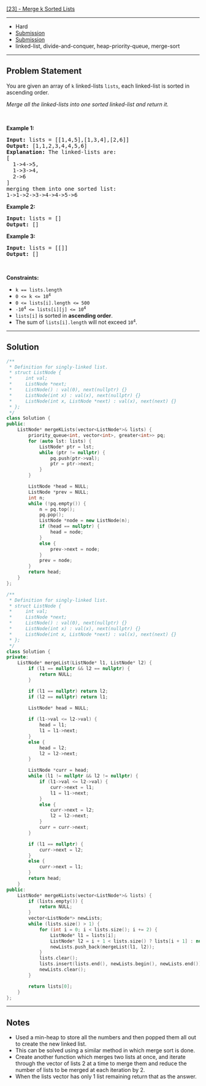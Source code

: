 [[23] - Merge k Sorted Lists](https://leetcode.com/problems/merge-k-sorted-lists)

---

- Hard
- [Submission](https://leetcode.com/problems/merge-k-sorted-lists/submissions/999366498/)
- [Submission](https://leetcode.com/problems/merge-k-sorted-lists/submissions/999380782/)
- linked-list, divide-and-conquer, heap-priority-queue, merge-sort

---

## Problem Statement

<p>You are given an array of <code>k</code> linked-lists <code>lists</code>, each linked-list is sorted in ascending order.</p>

<p><em>Merge all the linked-lists into one sorted linked-list and return it.</em></p>

<p>&nbsp;</p>
<p><strong class="example">Example 1:</strong></p>

<pre>
<strong>Input:</strong> lists = [[1,4,5],[1,3,4],[2,6]]
<strong>Output:</strong> [1,1,2,3,4,4,5,6]
<strong>Explanation:</strong> The linked-lists are:
[
  1-&gt;4-&gt;5,
  1-&gt;3-&gt;4,
  2-&gt;6
]
merging them into one sorted list:
1-&gt;1-&gt;2-&gt;3-&gt;4-&gt;4-&gt;5-&gt;6
</pre>

<p><strong class="example">Example 2:</strong></p>

<pre>
<strong>Input:</strong> lists = []
<strong>Output:</strong> []
</pre>

<p><strong class="example">Example 3:</strong></p>

<pre>
<strong>Input:</strong> lists = [[]]
<strong>Output:</strong> []
</pre>

<p>&nbsp;</p>
<p><strong>Constraints:</strong></p>

<ul>
	<li><code>k == lists.length</code></li>
	<li><code>0 &lt;= k &lt;= 10<sup>4</sup></code></li>
	<li><code>0 &lt;= lists[i].length &lt;= 500</code></li>
	<li><code>-10<sup>4</sup> &lt;= lists[i][j] &lt;= 10<sup>4</sup></code></li>
	<li><code>lists[i]</code> is sorted in <strong>ascending order</strong>.</li>
	<li>The sum of <code>lists[i].length</code> will not exceed <code>10<sup>4</sup></code>.</li>
</ul>


---

## Solution

```cpp
/**
 * Definition for singly-linked list.
 * struct ListNode {
 *     int val;
 *     ListNode *next;
 *     ListNode() : val(0), next(nullptr) {}
 *     ListNode(int x) : val(x), next(nullptr) {}
 *     ListNode(int x, ListNode *next) : val(x), next(next) {}
 * };
 */
class Solution {
public:
    ListNode* mergeKLists(vector<ListNode*>& lists) {
        priority_queue<int, vector<int>, greater<int>> pq;
        for (auto lst: lists) {
            ListNode* ptr = lst;
            while (ptr != nullptr) {
                pq.push(ptr->val);
                ptr = ptr->next;
            }
        }

        ListNode *head = NULL;
        ListNode *prev = NULL;
        int n;
        while (!pq.empty()) {
            n = pq.top();
            pq.pop();
            ListNode *node = new ListNode(n);
            if (head == nullptr) {
                head = node;
            }
            else {
                prev->next = node;
            }
            prev = node;
        }
        return head;
    }
};
```

```cpp
/**
 * Definition for singly-linked list.
 * struct ListNode {
 *     int val;
 *     ListNode *next;
 *     ListNode() : val(0), next(nullptr) {}
 *     ListNode(int x) : val(x), next(nullptr) {}
 *     ListNode(int x, ListNode *next) : val(x), next(next) {}
 * };
 */
class Solution {
private:
    ListNode* mergeList(ListNode* l1, ListNode* l2) {
        if (l1 == nullptr && l2 == nullptr) {
            return NULL;
        }

        if (l1 == nullptr) return l2;
        if (l2 == nullptr) return l1;

        ListNode* head = NULL;
        
        if (l1->val <= l2->val) {
            head = l1;
            l1 = l1->next;
        }
        else {
            head = l2;
            l2 = l2->next;
        }

        ListNode *curr = head;
        while (l1 != nullptr && l2 != nullptr) {
            if (l1->val <= l2->val) {
                curr->next = l1;
                l1 = l1->next;
            }
            else {
                curr->next = l2;
                l2 = l2->next;
            }
            curr = curr->next;
        }

        if (l1 == nullptr) {
            curr->next = l2;
        }
        else {
            curr->next = l1;
        }
        return head;
    }
public:
    ListNode* mergeKLists(vector<ListNode*>& lists) {
        if (lists.empty()) {
            return NULL;
        }
        vector<ListNode*> newLists;
        while (lists.size() > 1) {
            for (int i = 0; i < lists.size(); i += 2) {
                ListNode* l1 = lists[i];
                ListNode* l2 = i + 1 < lists.size() ? lists[i + 1] : nullptr;
                newLists.push_back(mergeList(l1, l2));
            }
            lists.clear();
            lists.insert(lists.end(), newLists.begin(), newLists.end());
            newLists.clear();
        }

        return lists[0];
    }
};
```

---

## Notes

- Used a min-heap to store all the numbers and then popped them all out to create the new linked list.
- This can be solved using a similar method in which merge sort is done.
- Create another function which merges two lists at once, and iterate through the vector of lists 2 at a time to merge them and reduce the number of lists to be merged at each iteration by 2.
- When the lists vector has only 1 list remaining return that as the answer.
